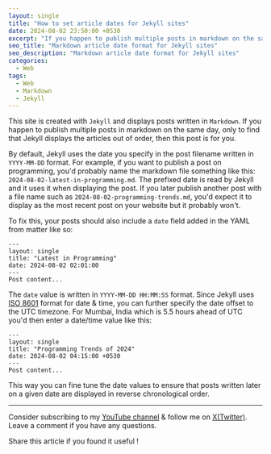 ```yaml
---
layout: single
title: "How to set article dates for Jekyll sites"
date: 2024-08-02 23:50:00 +0530
excerpt: "If you happen to publish multiple posts in markdown on the same day, only to find that Jekyll displays the posts out of order, then this post is for you."
seo_title: "Markdown article date format for Jekyll sites"
seo_description: "Markdown article date format for Jekyll sites"
categories:
  - Web
tags:
  - Web
  - Markdown
  - Jekyll
---
```

This site is created with `Jekyll` and displays posts written in `Markdown`. If you happen to publish multiple posts in markdown on the same day, only to find that Jekyll displays the articles out of order, then this post is for you.

By default, Jekyll uses the date you specify in the post filename written in `YYYY-MM-DD` format. For example, if you want to publish a post on programming, you'd probably name the markdown file something like this: `2024-08-02-latest-in-programming.md`. The prefixed date is read by Jekyll and it uses it when displaying the post. If you later publish another post with a file name such as `2024-08-02-programming-trends.md`, you'd expect it to display as the most recent post on your website but it probably won't.

To fix this, your posts should also include a `date` field added in the YAML from matter like so:

```
---
layout: single
title: "Latest in Programming"
date: 2024-08-02 02:01:00
---
Post content...
```

The `date` value is written in `YYYY-MM-DD HH:MM:SS` format. Since Jekyll uses [ISO 8601](https://www.iso.org/iso-8601-date-and-time-format.html) format for date & time,  you can further specify the date offset to the UTC timezone. For Mumbai, India which is 5.5 hours ahead of UTC you'd then enter a date/time value like this:

```
---
layout: single
title: "Programming Trends of 2024"
date: 2024-08-02 04:15:00 +0530
---
Post content...
```

This way you can fine tune the date values to ensure that posts written later on a given date are displayed in reverse chronological order. 

---
Consider subscribing to my [YouTube channel](https://www.youtube.com/@swiftodyssey?sub_confirmation=1) & follow me on [X(Twitter)](https://twitter.com/swift_odyssey). Leave a comment if you have any questions. 

Share this article if you found it useful !
